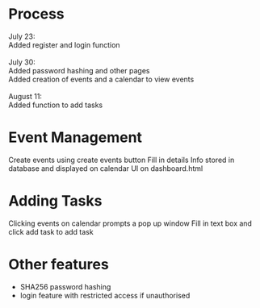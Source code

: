 # Process
July 23: </br>
Added register and login function</br>
</br>
July 30:</br>
Added password hashing and other pages</br>
Added creation of events and a calendar to view events</br>
</br>
August 11:</br>
Added function to add tasks</br>

# Event Management
Create events using create events button
Fill in details
Info stored in database and displayed on calendar UI on dashboard.html

# Adding Tasks
Clicking events on calendar prompts a pop up window
Fill in text box and click add task to add task

# Other features
- SHA256 password hashing
- login feature with restricted access if unauthorised
